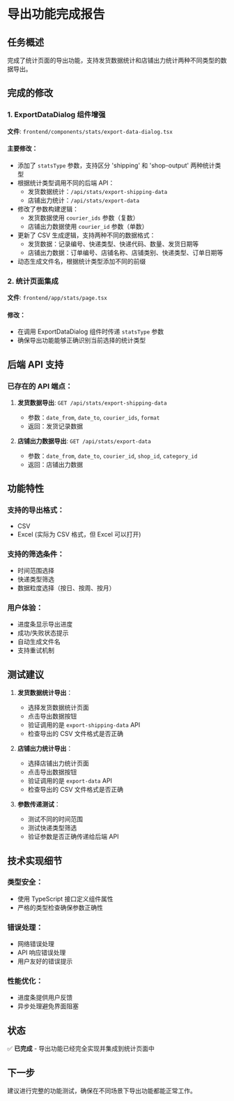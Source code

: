 # 导出功能完成报告

## 任务概述

完成了统计页面的导出功能，支持发货数据统计和店铺出力统计两种不同类型的数据导出。

## 完成的修改

### 1. ExportDataDialog 组件增强

**文件**: `frontend/components/stats/export-data-dialog.tsx`

#### 主要修改：

- 添加了 `statsType` 参数，支持区分 'shipping' 和 'shop-output' 两种统计类型
- 根据统计类型调用不同的后端 API：
  - 发货数据统计：`/api/stats/export-shipping-data`
  - 店铺出力统计：`/api/stats/export-data`
- 修改了参数构建逻辑：
  - 发货数据使用 `courier_ids` 参数（复数）
  - 店铺出力数据使用 `courier_id` 参数（单数）
- 更新了 CSV 生成逻辑，支持两种不同的数据格式：
  - 发货数据：记录编号、快递类型、快递代码、数量、发货日期等
  - 店铺出力数据：订单编号、店铺名称、店铺类别、快递类型、订单日期等
- 动态生成文件名，根据统计类型添加不同的前缀

### 2. 统计页面集成

**文件**: `frontend/app/stats/page.tsx`

#### 修改：

- 在调用 ExportDataDialog 组件时传递 `statsType` 参数
- 确保导出功能能够正确识别当前选择的统计类型

## 后端 API 支持

### 已存在的 API 端点：

1. **发货数据导出**: `GET /api/stats/export-shipping-data`

   - 参数：`date_from`, `date_to`, `courier_ids`, `format`
   - 返回：发货记录数据

2. **店铺出力数据导出**: `GET /api/stats/export-data`
   - 参数：`date_from`, `date_to`, `courier_id`, `shop_id`, `category_id`
   - 返回：店铺出力数据

## 功能特性

### 支持的导出格式：

- CSV
- Excel (实际为 CSV 格式，但 Excel 可以打开)

### 支持的筛选条件：

- 时间范围选择
- 快递类型筛选
- 数据粒度选择（按日、按周、按月）

### 用户体验：

- 进度条显示导出进度
- 成功/失败状态提示
- 自动生成文件名
- 支持重试机制

## 测试建议

1. **发货数据统计导出**：

   - 选择发货数据统计页面
   - 点击导出数据按钮
   - 验证调用的是 `export-shipping-data` API
   - 检查导出的 CSV 文件格式是否正确

2. **店铺出力统计导出**：

   - 选择店铺出力统计页面
   - 点击导出数据按钮
   - 验证调用的是 `export-data` API
   - 检查导出的 CSV 文件格式是否正确

3. **参数传递测试**：
   - 测试不同的时间范围
   - 测试快递类型筛选
   - 验证参数是否正确传递给后端 API

## 技术实现细节

### 类型安全：

- 使用 TypeScript 接口定义组件属性
- 严格的类型检查确保参数正确性

### 错误处理：

- 网络错误处理
- API 响应错误处理
- 用户友好的错误提示

### 性能优化：

- 进度条提供用户反馈
- 异步处理避免界面阻塞

## 状态

✅ **已完成** - 导出功能已经完全实现并集成到统计页面中

## 下一步

建议进行完整的功能测试，确保在不同场景下导出功能都能正常工作。

